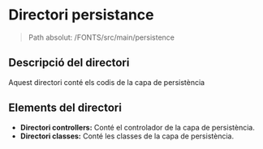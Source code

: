 # Directori persistance

> Path absolut: /FONTS/src/main/persistence

## Descripció del directori
Aquest directori conté els codis de la capa de persistència

## Elements del directori
- **Directori controllers:**
  Conté el controlador de la capa de persistència.
- **Directori classes:**
  Conté les classes de la capa de persistència.